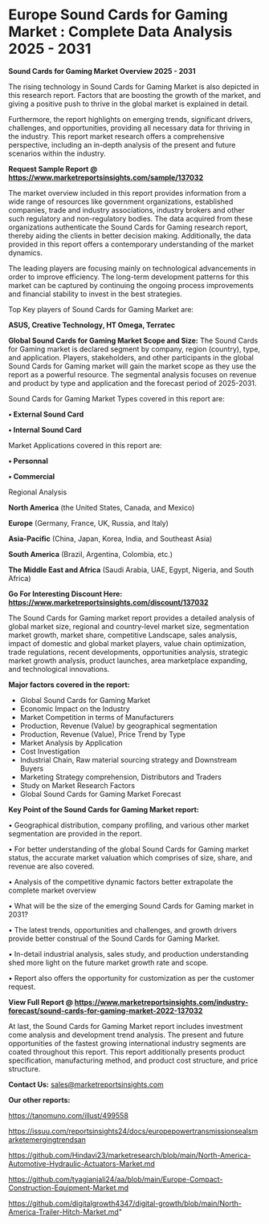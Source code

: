 # Europe Sound Cards for Gaming Market : Complete Data Analysis 2025 - 2031

<Strong> Sound Cards for Gaming Market Overview 2025 - 2031</strong>

The rising technology in Sound Cards for Gaming Market is also depicted in this research report. Factors that are boosting the growth of the market, and giving a positive push to thrive in the global market is explained in detail.

Furthermore, the report highlights on emerging trends, significant drivers, challenges, and opportunities, providing all necessary data for thriving in the industry. This report market research offers a comprehensive perspective, including an in-depth analysis of the present and future scenarios within the industry.

<strong>Request Sample Report @ <a href=https://www.marketreportsinsights.com/sample/137032>https://www.marketreportsinsights.com/sample/137032</a></strong>

The market overview included in this report provides information from a wide range of resources like government organizations, established companies, trade and industry associations, industry brokers and other such regulatory and non-regulatory bodies. The data acquired from these organizations authenticate the Sound Cards for Gaming research report, thereby aiding the clients in better decision making. Additionally, the data provided in this report offers a contemporary understanding of the market dynamics.

The leading players are focusing mainly on technological advancements in order to improve efficiency. The long-term development patterns for this market can be captured by continuing the ongoing process improvements and financial stability to invest in the best strategies.

Top Key players of Sound Cards for Gaming Market are:

<strong>ASUS, Creative Technology, HT Omega, Terratec</strong>

<strong><b>Global Sound Cards for Gaming Market Scope and Size:</b></strong>
The Sound Cards for Gaming market is declared segment by company, region (country), type, and application. Players, stakeholders, and other participants in the global Sound Cards for Gaming market will gain the market scope as they use the report as a powerful resource. The segmental analysis focuses on revenue and product by type and application and the forecast period of 2025-2031.

Sound Cards for Gaming Market Types covered in this report are:

<strong>• External Sound Card

• Internal Sound Card</strong>

Market Applications covered in this report are:

<strong>• Personnal

• Commercial</strong> 

Regional Analysis

<strong>North America</strong> (the United States, Canada, and Mexico)

<strong>Europe</strong> (Germany, France, UK, Russia, and Italy)

<strong>Asia-Pacific</strong> (China, Japan, Korea, India, and Southeast Asia)

<strong>South America</strong> (Brazil, Argentina, Colombia, etc.)

<strong>The Middle East and Africa</strong> (Saudi Arabia, UAE, Egypt, Nigeria, and South Africa)

<strong>Go For Interesting Discount Here: <a href=https://www.marketreportsinsights.com/discount/137032>https://www.marketreportsinsights.com/discount/137032</a></strong>

The Sound Cards for Gaming market report provides a detailed analysis of global market size, regional and country-level market size, segmentation market growth, market share, competitive Landscape, sales analysis, impact of domestic and global market players, value chain optimization, trade regulations, recent developments, opportunities analysis, strategic market growth analysis, product launches, area marketplace expanding, and technological innovations.

<strong><b>Major factors covered in the report:</b></strong>
<ul>
  <li>Global Sound Cards for Gaming Market </li>
  <li>Economic Impact on the Industry</li>
  <li>Market Competition in terms of Manufacturers</li>
  <li>Production, Revenue (Value) by geographical segmentation</li>
  <li>Production, Revenue (Value), Price Trend by Type</li>
  <li>Market Analysis by Application</li>
  <li>Cost Investigation</li>
  <li>Industrial Chain, Raw material sourcing strategy and Downstream Buyers</li>
  <li>Marketing Strategy comprehension, Distributors and Traders</li>
  <li>Study on Market Research Factors</li>
  <li>Global Sound Cards for Gaming Market Forecast</li>
</ul>

<strong><b>Key Point of the Sound Cards for Gaming Market report:</b></strong>

• Geographical distribution, company profiling, and various other market segmentation are provided in the report.

• For better understanding of the global Sound Cards for Gaming market status, the accurate market valuation which comprises of size, share, and revenue are also covered.

• Analysis of the competitive dynamic factors better extrapolate the complete market overview

• What will be the size of the emerging Sound Cards for Gaming market in 2031?

• The latest trends, opportunities and challenges, and growth drivers provide better construal of the Sound Cards for Gaming Market.

• In-detail industrial analysis, sales study, and production understanding shed more light on the future market growth rate and scope.

• Report also offers the opportunity for customization as per the customer request.

<strong><b>View Full Report @ <a href=https://www.marketreportsinsights.com/industry-forecast/sound-cards-for-gaming-market-2022-137032>https://www.marketreportsinsights.com/industry-forecast/sound-cards-for-gaming-market-2022-137032</a></b></strong>


At last, the Sound Cards for Gaming Market report includes investment come analysis and development trend analysis. The present and future opportunities of the fastest growing international industry segments are coated throughout this report. This report additionally presents product specification, manufacturing method, and product cost structure, and price structure.

<strong>Contact Us:</strong>
sales@marketreportsinsights.com

<strong>Our other reports:</strong>

<a href=https://tanomuno.com/illust/499558>https://tanomuno.com/illust/499558</a>

<a href=https://issuu.com/reportsinsights24/docs/europepowertransmissionsealsmarketemergingtrendsan>https://issuu.com/reportsinsights24/docs/europepowertransmissionsealsmarketemergingtrendsan</a>

<a href=https://github.com/Hindavi23/marketresearch/blob/main/North-America-Automotive-Hydraulic-Actuators-Market.md>https://github.com/Hindavi23/marketresearch/blob/main/North-America-Automotive-Hydraulic-Actuators-Market.md</a>

<a href=https://github.com/tyagianjali24/aa/blob/main/Europe-Compact-Construction-Equipment-Market.md>https://github.com/tyagianjali24/aa/blob/main/Europe-Compact-Construction-Equipment-Market.md</a>

<a href=https://github.com/digitalgrowth4347/digital-growth/blob/main/North-America-Trailer-Hitch-Market.md>https://github.com/digitalgrowth4347/digital-growth/blob/main/North-America-Trailer-Hitch-Market.md</a>"
